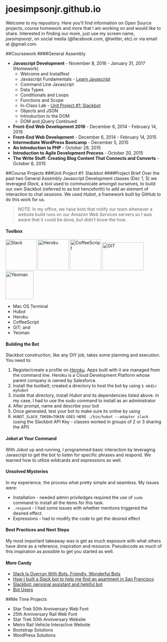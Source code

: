 # joesimpsonjr.github.io
Welcome to my repository. Here you’ll find information on Open Source projects, course homework and more that I am working on and would like to share. Interested in finding our more, just use my screen name, *joesimpsonjr*, on social media (@facebook.com, @twitter, etc) or via email at @gmail.com.

##Coursework
####General Assembly
* **Javascript Development** - November 8, 2016 - January 31, 2017 (Homework)
  * Welcome and Installfest
  * Javascript Fundamentals - [Learn Javascript](https://www.codecademy.com/learn/learn-javascript)
  * Command Line Javascript
  * Data Types
  * Conditionals and Loops
  * Functions and Scope
  * In-Class Lab - [Unit Project #1: Slackbot](#unit-project-1-slackbot)
  * Objects and JSON
  * Introduction to the DOM
  * DOM and jQuery Continued
* **Front-End Web Development 2016** - December 6, 2014 - February 14, 2015
* **Front-End Web Development** - December 6, 2014 - February 14, 2015
* **Intermediate WordPress Bootcamp** - December 5, 2015
* **An Introduction to PHP** - October 28, 2015
* **Introduction to Agile Development Process** - October 20, 2015
* **The Write Stuff: Creating Blog Content That Connects and Converts** - October 8, 2015

##Course Projects
###Unit Project #1: Slackbot
####Project Brief
Over the past two General Assembly Javascript Development classes (Dec 1, 5) we leveraged *Slack*, a tool used to communicate amongst ourselves, to build our own Slackbot (referred to as bot henceforth) to add an element of interaction to chat sessions. We used *Hubot*, a framework built by GitHub to do this work for us.

> NOTE: In my office, we have bots that notify our team whenever a website build runs on our *Amazon Web Services* servers so I was aware that it could be done, but didn’t know the how.

#### Toolbox
<img src="https://slack.com/img/slack_hash_128.v1464126652.png" width="100" height="100" Title="Slack"/>
<img src="http://saasiter.com/img/services/heroku.png.pagespeed.ce.VI9m2NmQL2.png" data-canonical-src="http://saasiter.com/img/services/heroku.png.pagespeed.ce.VI9m2NmQL2.png" width="100" height="100" Title="Heroku"/>
<img src="http://wegeeks.us/assets/coffeescript_logo-553d0e0b9fc0a816ef444280eeabc84d.png" width="100" height="100" Title="CoffeeScript"/>
<img class="git" src="http://www.plusdoption.com/lib/img/all/github-logo.png" width="133" height="90" Title="GIT"/>
<img src="http://javascript-html5-tutorial.com/wp-content/uploads/2016/08/yeoman-tool.png" width="90" height="90" Title="Yeoman"/>

* Mac OS Terminal
* Hubot
* Heroku
* CoffeeScript
* GIT; and
* Yeoman

#### Building the Bot
Slackbot construction, like any DIY job, takes some planning and execution. You need to:

1. Register/create a profile on *[Heroku](https://id.heroku.com/login)*. Apps built with it are managed from the command line. Heroku is a Cloud Development Platform whose parent company is owned by Salesforce.
2. Install the toolbelt; created a directory to host the bot by using ```$ mkdir myhubot```
3. Inside that directory, install *Hubot* and its dependencies listed above. In my case, I had to use the sudo command to install as an administrator
4. After prompt, name and describe your bot
5. Once generated, test your bot to make sure its online by using
6. ```HUBOT_SLACK_TOKEN=TOKEN-GOES-HERE ./bin/hubot --adapter slack```  (using the Slackbot API Key - classes worked in groups of 2 or 3 sharing the API)

#### Jobot at Your Command
With Jobot up and running, I programmed basic interaction by leveraging Javascript to get the bot to listen for specific phrases and respond. We learned how to utilize wildcards and expressions as well.

#### Unsolved Mysteries
In my experience, the process what pretty simple and seamless. My issues were:
* Installation - needed admin priviledges required the use of ```sudo``` command to install all the items for this task.
* ```.respond``` - I had some issues with whether mentions triggered the desired effect.
* Expressions - had to modify the code to get the desired effect

#### Best Practices and Next Steps
My most important takeaway was is get as much exposure with what others have done as a reference, inspiration and resource. Pseudocode as much of this inspiration as possible to get you started as well.

#### More Candy
* [Slack Is Overrun With Bots. Friendly, Wonderful Bots](https://www.wired.com/2015/08/slack-overrun-bots-friendly-wonderful-bots/)
* [How I built a Slack bot to help me find an apartment in San Francisco](https://www.dataquest.io/blog/apartment-finding-slackbot/)
* [Slackbot: personal assistant and helpful bot](https://get.slack.help/hc/en-us/articles/202026038-Slackbot-personal-assistant-and-helpful-bot-)
* [Bot Users](https://api.slack.com/bot-users)

##Me Time Projects
* Star Trek 50th Anniversary Web Font
* 25th Anniversary Rail Web Font
* Star Trek 50th Anniversary Website
* Metro Rail Vehicle Interactive Website
* Bootstrap Solutions
* WordPress Solutions
